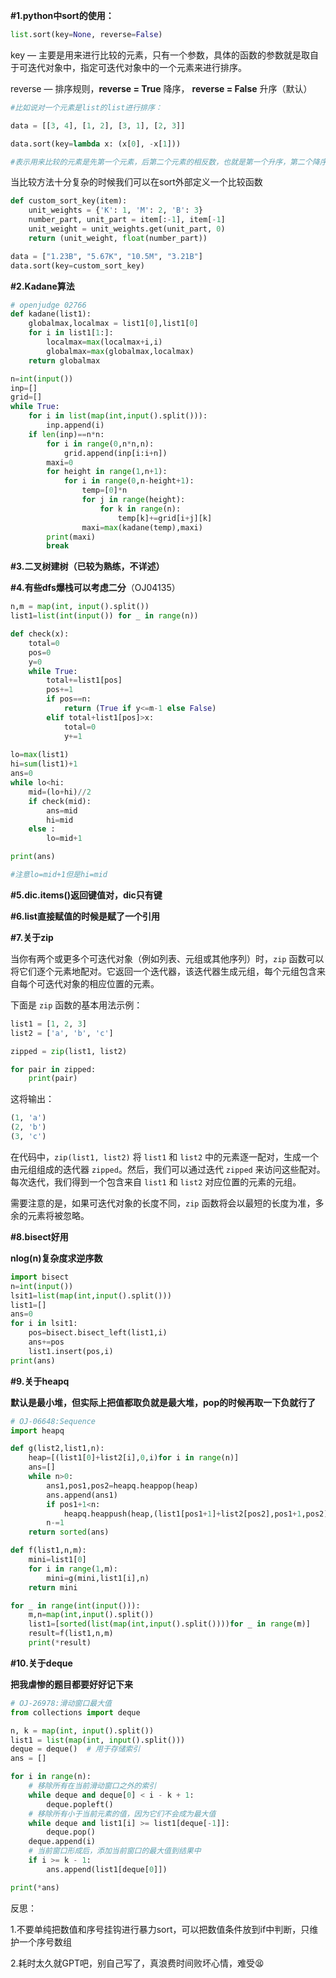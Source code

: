 **#1.python中sort的使用：**

```python
list.sort(key=None, reverse=False)
```

key — 主要是用来进行比较的元素，只有一个参数，具体的函数的参数就是取自于可迭代对象中，指定可迭代对象中的一个元素来进行排序。

reverse — 排序规则，**reverse = True** 降序， **reverse = False** 升序（默认）

```python
#比如说对一个元素是list的list进行排序：

data = [[3, 4], [1, 2], [3, 1], [2, 3]]

data.sort(key=lambda x: (x[0], -x[1]))

#表示用来比较的元素是先第一个元素，后第二个元素的相反数，也就是第一个升序，第二个降序
```

当比较方法十分复杂的时候我们可以在sort外部定义一个比较函数

```python
def custom_sort_key(item):
    unit_weights = {'K': 1, 'M': 2, 'B': 3} 
    number_part, unit_part = item[:-1], item[-1]
    unit_weight = unit_weights.get(unit_part, 0)
    return (unit_weight, float(number_part))

data = ["1.23B", "5.67K", "10.5M", "3.21B"]
data.sort(key=custom_sort_key)
```



**#2.Kadane算法**

```python
# openjudge 02766
def kadane(list1):
    globalmax,localmax = list1[0],list1[0]
    for i in list1[1:]:
        localmax=max(localmax+i,i)
        globalmax=max(globalmax,localmax)
    return globalmax

n=int(input())
inp=[]
grid=[]
while True:
    for i in list(map(int,input().split())):
        inp.append(i)
    if len(inp)==n*n:
        for i in range(0,n*n,n):
            grid.append(inp[i:i+n])
        maxi=0
        for height in range(1,n+1):
            for i in range(0,n-height+1):
                temp=[0]*n
                for j in range(height):
                    for k in range(n):
                        temp[k]+=grid[i+j][k]
                maxi=max(kadane(temp),maxi)
        print(maxi)
        break
```

**#3.二叉树建树（已较为熟练，不详述）**

**#4.有些dfs爆栈可以考虑二分**（OJ04135）

```python
n,m = map(int, input().split())
list1=list(int(input()) for _ in range(n))

def check(x):
    total=0
    pos=0
    y=0
    while True:
        total+=list1[pos]
        pos+=1
        if pos==n:
            return (True if y<=m-1 else False)
        elif total+list1[pos]>x:
            total=0
            y+=1
    
lo=max(list1)
hi=sum(list1)+1
ans=0
while lo<hi:
    mid=(lo+hi)//2
    if check(mid):
        ans=mid
        hi=mid
    else :
        lo=mid+1

print(ans)

#注意lo=mid+1但是hi=mid
```

**#5.dic.items()返回键值对，dic只有键**

**#6.list直接赋值的时候是赋了一个引用**

**#7.关于zip**

当你有两个或更多个可迭代对象（例如列表、元组或其他序列）时，`zip` 函数可以将它们逐个元素地配对。它返回一个迭代器，该迭代器生成元组，每个元组包含来自每个可迭代对象的相应位置的元素。

下面是 `zip` 函数的基本用法示例：

```python
list1 = [1, 2, 3]
list2 = ['a', 'b', 'c']

zipped = zip(list1, list2)

for pair in zipped:
    print(pair)
```

这将输出：

```python
(1, 'a')
(2, 'b')
(3, 'c')
```

在代码中，`zip(list1, list2)` 将 `list1` 和 `list2` 中的元素逐一配对，生成一个由元组组成的迭代器 `zipped`。然后，我们可以通过迭代 `zipped` 来访问这些配对。每次迭代，我们得到一个包含来自 `list1` 和 `list2` 对应位置的元素的元组。

需要注意的是，如果可迭代对象的长度不同，`zip` 函数将会以最短的长度为准，多余的元素将被忽略。

**#8.bisect好用**

**nlog(n)复杂度求逆序数**

```python
import bisect
n=int(input())
lsit1=list(map(int,input().split()))
list1=[]
ans=0
for i in lsit1:
    pos=bisect.bisect_left(list1,i)
    ans+=pos
    list1.insert(pos,i)
print(ans)
```

**#9.关于heapq**

**默认是最小堆，但实际上把值都取负就是最大堆，pop的时候再取一下负就行了**

```python
# OJ-06648:Sequence
import heapq

def g(list2,list1,n):
    heap=[(list1[0]+list2[i],0,i)for i in range(n)]
    ans=[]
    while n>0:
        ans1,pos1,pos2=heapq.heappop(heap)
        ans.append(ans1)
        if pos1+1<n:
            heapq.heappush(heap,(list1[pos1+1]+list2[pos2],pos1+1,pos2))
        n-=1
    return sorted(ans)

def f(list1,n,m):
    mini=list1[0]
    for i in range(1,m):
        mini=g(mini,list1[i],n)
    return mini

for _ in range(int(input())):
    m,n=map(int,input().split())
    list1=[sorted(list(map(int,input().split())))for _ in range(m)]
    result=f(list1,n,m)
    print(*result)
```

**#10.关于deque**

**把我虐惨的题目都要好好记下来**

```python
# OJ-26978:滑动窗口最大值
from collections import deque

n, k = map(int, input().split())
list1 = list(map(int, input().split()))
deque = deque()  # 用于存储索引
ans = []

for i in range(n):
    # 移除所有在当前滑动窗口之外的索引
    while deque and deque[0] < i - k + 1:
        deque.popleft()
    # 移除所有小于当前元素的值，因为它们不会成为最大值
    while deque and list1[i] >= list1[deque[-1]]:
        deque.pop()
    deque.append(i)
    # 当前窗口形成后，添加当前窗口的最大值到结果中
    if i >= k - 1:
        ans.append(list1[deque[0]])

print(*ans)
```

反思：

1.不要单纯把数值和序号挂钩进行暴力sort，可以把数值条件放到if中判断，只维护一个序号数组

2.耗时太久就GPT吧，别自己写了，真浪费时间败坏心情，难受😫

